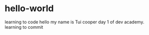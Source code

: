 # hello-world
learning to code
hello my name is Tui cooper day 1 of dev academy.
learning to commit
